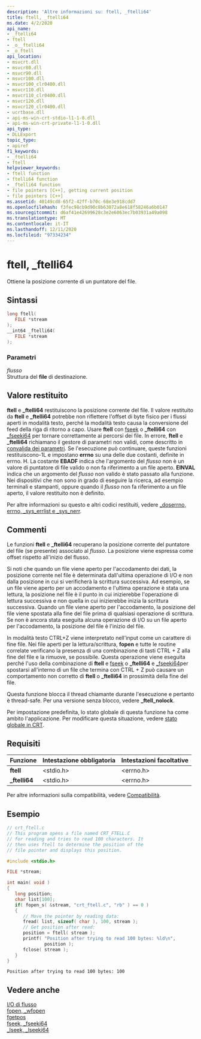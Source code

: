 ```yaml
---
description: 'Altre informazioni su: ftell, _ftelli64'
title: ftell, _ftelli64
ms.date: 4/2/2020
api_name:
- _ftelli64
- ftell
- _o__ftelli64
- _o_ftell
api_location:
- msvcrt.dll
- msvcr80.dll
- msvcr90.dll
- msvcr100.dll
- msvcr100_clr0400.dll
- msvcr110.dll
- msvcr110_clr0400.dll
- msvcr120.dll
- msvcr120_clr0400.dll
- ucrtbase.dll
- api-ms-win-crt-stdio-l1-1-0.dll
- api-ms-win-crt-private-l1-1-0.dll
api_type:
- DLLExport
topic_type:
- apiref
f1_keywords:
- _ftelli64
- ftell
helpviewer_keywords:
- ftell function
- ftelli64 function
- _ftelli64 function
- file pointers [C++], getting current position
- file pointers [C++]
ms.assetid: 40149cd8-65f2-42ff-b70c-68e3e918cdd7
ms.openlocfilehash: f3fec98cb9d90c8b63072a8e618f58246a6b0147
ms.sourcegitcommit: d6af41e42699628c3e2e6063ec7b03931a49a098
ms.translationtype: MT
ms.contentlocale: it-IT
ms.lasthandoff: 12/11/2020
ms.locfileid: "97334234"
---
```

# <a name="ftell-_ftelli64"></a>ftell, _ftelli64

Ottiene la posizione corrente di un puntatore del file.

## <a name="syntax"></a>Sintassi

```C
long ftell(
   FILE *stream
);
__int64 _ftelli64(
   FILE *stream
);
```

### <a name="parameters"></a>Parametri

*flusso*<br/>
Struttura del **file** di destinazione.

## <a name="return-value"></a>Valore restituito

**ftell** e **_ftelli64** restituiscono la posizione corrente del file. Il valore restituito da **ftell** e **_ftelli64** potrebbe non riflettere l'offset di byte fisico per i flussi aperti in modalità testo, perché la modalità testo causa la conversione del feed della riga di ritorno a capo. Usare **ftell** con [fseek](fseek-fseeki64.md) o **_ftelli64** con [_fseeki64](fseek-fseeki64.md) per tornare correttamente ai percorsi dei file. In errore, **ftell** e **_ftelli64** richiamano il gestore di parametri non validi, come descritto in [convalida dei parametri](../../c-runtime-library/parameter-validation.md). Se l'esecuzione può continuare, queste funzioni restituiscono-1L e impostano **errno** su una delle due costanti, definite in errno. H. La costante **EBADF** indica che l'argomento del *flusso* non è un valore di puntatore di file valido o non fa riferimento a un file aperto. **EINVAL** indica che un argomento del *flusso* non valido è stato passato alla funzione. Nei dispositivi che non sono in grado di eseguire la ricerca, ad esempio terminali e stampanti, oppure quando il *flusso* non fa riferimento a un file aperto, il valore restituito non è definito.

Per altre informazioni su questo e altri codici restituiti, vedere [_doserrno, errno, _sys_errlist e _sys_nerr](../../c-runtime-library/errno-doserrno-sys-errlist-and-sys-nerr.md).

## <a name="remarks"></a>Commenti

Le funzioni **ftell** e **_ftelli64** recuperano la posizione corrente del puntatore del file (se presente) associato al *flusso*. La posizione viene espressa come offset rispetto all'inizio del flusso.

Si noti che quando un file viene aperto per l'accodamento dei dati, la posizione corrente nel file è determinata dall'ultima operazione di I/O e non dalla posizione in cui si verificherà la scrittura successiva. Ad esempio, se un file viene aperto per un accodamento e l'ultima operazione è stata una lettura, la posizione nel file è il punto in cui inizierebbe l'operazione di lettura successiva e non quella in cui inizierebbe inizia la scrittura successiva. Quando un file viene aperto per l'accodamento, la posizione del file viene spostata alla fine del file prima di qualsiasi operazione di scrittura. Se non è ancora stata eseguita alcuna operazione di I/O su un file aperto per l'accodamento, la posizione del file è l'inizio del file.

In modalità testo CTRL+Z viene interpretato nell'input come un carattere di fine file. Nei file aperti per la lettura/scrittura, **fopen** e tutte le routine correlate verificano la presenza di una combinazione di tasti CTRL + Z alla fine del file e la rimuove, se possibile. Questa operazione viene eseguita perché l'uso della combinazione di **ftell** e [fseek](fseek-fseeki64.md) o **_ftelli64** e [_fseeki64](fseek-fseeki64.md)per spostarsi all'interno di un file che termina con CTRL + Z può causare un comportamento non corretto di **ftell** o **_ftelli64** in prossimità della fine del file.

Questa funzione blocca il thread chiamante durante l'esecuzione e pertanto è thread-safe. Per una versione senza blocco, vedere **_ftell_nolock**.

Per impostazione predefinita, lo stato globale di questa funzione ha come ambito l'applicazione. Per modificare questa situazione, vedere [stato globale in CRT](../global-state.md).

## <a name="requirements"></a>Requisiti

|Funzione|Intestazione obbligatoria|Intestazioni facoltative|
|--------------|---------------------|----------------------|
|**ftell**|\<stdio.h>|\<errno.h>|
|**_ftelli64**|\<stdio.h>|\<errno.h>|

Per altre informazioni sulla compatibilità, vedere [Compatibilità](../../c-runtime-library/compatibility.md).

## <a name="example"></a>Esempio

```C
// crt_ftell.c
// This program opens a file named CRT_FTELL.C
// for reading and tries to read 100 characters. It
// then uses ftell to determine the position of the
// file pointer and displays this position.

#include <stdio.h>

FILE *stream;

int main( void )
{
   long position;
   char list[100];
   if( fopen_s( &stream, "crt_ftell.c", "rb" ) == 0 )
   {
      // Move the pointer by reading data:
      fread( list, sizeof( char ), 100, stream );
      // Get position after read:
      position = ftell( stream );
      printf( "Position after trying to read 100 bytes: %ld\n",
              position );
      fclose( stream );
   }
}
```

```Output
Position after trying to read 100 bytes: 100
```

## <a name="see-also"></a>Vedere anche

[I/O di flusso](../../c-runtime-library/stream-i-o.md)<br/>
[fopen, _wfopen](fopen-wfopen.md)<br/>
[fgetpos](fgetpos.md)<br/>
[fseek, _fseeki64](fseek-fseeki64.md)<br/>
[_lseek, _lseeki64](lseek-lseeki64.md)<br/>
